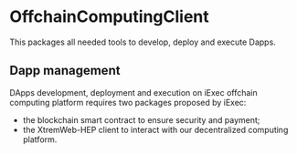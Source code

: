 OffchainComputingClient
=======================

This packages all needed tools to develop, deploy and execute Dapps.

Dapp management
---------------

DApps development, deployment and execution on iExec offchain computing platform requires two packages proposed by iExec:
- the blockchain smart contract to ensure security and payment;
- the XtremWeb-HEP client to interact with our decentralized computing platform.

